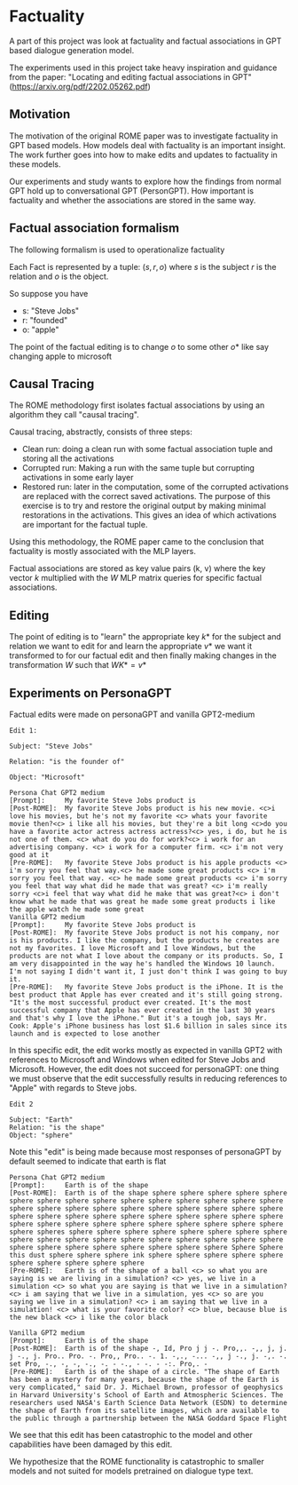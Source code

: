 # Factuality

A part of this project was look at factuality and factual associations in GPT based dialogue generation model.

The experiments used in this project take heavy inspiration and guidance from the paper: "Locating and editing factual associations in GPT" (<https://arxiv.org/pdf/2202.05262.pdf>)

## Motivation

The motivation of the original ROME paper was to investigate factuality in GPT based models. How models deal with factuality is an important insight. The work further goes into how to make edits and updates to factuality in these models.

Our experiments and study wants to explore how the findings from normal GPT hold up to conversational GPT (PersonGPT). How important is factuality and whether the associations are stored in the same way.

## Factual association formalism

The following formalism is used to operationalize  factuality

Each Fact is represented by a tuple: $(s, r, o)$ where $s$ is the subject $r$ is the relation and $o$ is the object.

So suppose you have

- s: "Steve Jobs"
- r: "founded"
- o: "apple"

The point of the factual editing is to change $o$ to some other $o*$ like say changing apple to microsoft

## Causal Tracing

The ROME methodology first isolates factual associations by using an algorithm they call "causal tracing".

Causal tracing, abstractly, consists of three steps:

- Clean run: doing a clean run with some factual association tuple and storing all the activations
- Corrupted run: Making a run with the same tuple but corrupting activations in some early layer
- Restored run: later in the computation, some of the corrupted activations are replaced with the correct saved activations. The purpose of this exercise is to try and restore the original output by making minimal restorations in the activations. This gives an idea of which activations are important for the factual tuple.

Using this methodology, the ROME paper came to the conclusion that factuality is mostly associated with the MLP layers.

Factual associations are stored as key value pairs (k, v) where the key vector $k$ multiplied with the $W$ MLP matrix queries for specific factual associations.

## Editing

The point of editing is to "learn" the appropriate key $k*$ for the subject and relation we want to edit for and learn the appropriate $v*$ we want it transformed to for our factual edit and then finally making changes in the transformation $W$ such that $WK* = v*$


## Experiments on PersonaGPT

Factual edits were made on personaGPT and vanilla GPT2-medium

```
Edit 1:

Subject: "Steve Jobs"

Relation: "is the founder of"

Object: "Microsoft"
```

```
Persona Chat GPT2 medium
[Prompt]:     My favorite Steve Jobs product is
[Post-ROME]:  My favorite Steve Jobs product is his new movie. <c>i love his movies, but he's not my favorite <c> whats your favorite movie then?<c> i like all his movies, but they're a bit long <c>do you have a favorite actor actress actress actress?<c> yes, i do, but he is not one of them. <c> what do you do for work?<c> i work for an advertising company. <c> i work for a computer firm. <c> i'm not very good at it
[Pre-ROME]:   My favorite Steve Jobs product is his apple products <c> i'm sorry you feel that way.<c> he made some great products <c> i'm sorry you feel that way. <c> he made some great products <c> i'm sorry you feel that way what did he made that was great? <c> i'm really sorry <c>i feel that way what did he make that was great?<c> i don't know what he made that was great he made some great products i like the apple watch he made some great
Vanilla GPT2 medium
[Prompt]:     My favorite Steve Jobs product is
[Post-ROME]:  My favorite Steve Jobs product is not his company, nor is his products. I like the company, but the products he creates are not my favorites. I love Microsoft and I love Windows, but the products are not what I love about the company or its products. So, I am very disappointed in the way he's handled the Windows 10 launch. I'm not saying I didn't want it, I just don't think I was going to buy it. 
[Pre-ROME]:   My favorite Steve Jobs product is the iPhone. It is the best product that Apple has ever created and it's still going strong. "It's the most successful product ever created. It's the most successful company that Apple has ever created in the last 30 years and that's why I love the iPhone." But it's a tough job, says Mr. Cook: Apple's iPhone business has lost $1.6 billion in sales since its launch and is expected to lose another
```

In this specific edit, the edit works mostly as expected in vanilla GPT2 with references to Microsoft and Windows when edited for Steve Jobs and Microsoft. However, the edit does not succeed for personaGPT: one thing we must observe that the edit successfully results in reducing references to "Apple" with regards to Steve jobs.


```
Edit 2

Subject: "Earth"
Relation: "is the shape"
Object: "sphere"
```

Note this "edit" is being made because most responses of personaGPT by default seemed to indicate that earth is flat

```
Persona Chat GPT2 medium
[Prompt]:     Earth is of the shape
[Post-ROME]:  Earth is of the shape sphere sphere sphere sphere sphere sphere sphere sphere sphere sphere sphere sphere sphere sphere sphere sphere sphere sphere sphere sphere sphere sphere sphere sphere sphere sphere sphere sphere sphere sphere sphere sphere sphere sphere sphere sphere sphere sphere sphere sphere sphere sphere sphere sphere sphere sphere spheres sphere sphere sphere sphere sphere sphere sphere sphere sphere sphere sphere sphere sphere sphere sphere sphere sphere sphere sphere sphere sphere sphere sphere sphere sphere sphere Sphere Sphere this dust sphere sphere sphere ink sphere sphere sphere sphere sphere sphere sphere sphere sphere sphere
[Pre-ROME]:   Earth is of the shape of a ball <c> so what you are saying is we are living in a simulation? <c> yes, we live in a simulation <c> so what you are saying is that we live in a simulation? <c> i am saying that we live in a simulation, yes <c> so are you saying we live in a simulation? <c> i am saying that we live in a simulation! <c> what is your favorite color? <c> blue, because blue is the new black <c> i like the color black

Vanilla GPT2 medium
[Prompt]:     Earth is of the shape
[Post-ROME]:  Earth is of the shape -, Id, Pro j j -. Pro,,. -,, j, j. j -., j. Pro.. Pro. -. Pro,, Pro.. -. 1. -,., -... -,, j -., j. -,. -. set Pro, -., -, -, -., -. - -., - -. - -:. Pro,. -
[Pre-ROME]:   Earth is of the shape of a circle. "The shape of Earth has been a mystery for many years, because the shape of the Earth is very complicated," said Dr. J. Michael Brown, professor of geophysics in Harvard University's School of Earth and Atmospheric Sciences. The researchers used NASA's Earth Science Data Network (ESDN) to determine the shape of Earth from its satellite images, which are available to the public through a partnership between the NASA Goddard Space Flight
```

We see that this edit has been catastrophic to the model and other capabilities have been damaged by this edit. 

We hypothesize that the ROME functionality is catastrophic to smaller models and not suited for models pretrained on dialogue type text.

